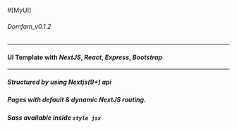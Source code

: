 #[MyUI]
###### Domfam_v0.1.2
- - - 
#### UI Template with *NextJS*, *React*, *Express*, *Bootstrap*
- - - 

##### Structured by using Nextjs(9+) api
##### Pages with default & dynamic NextJS routing.
##### Sass available inside `style jsx`

